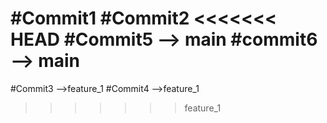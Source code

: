 #Commit1
#Commit2
<<<<<<< HEAD
#Commit5 --> main
#commit6 --> main
=======
#Commit3 -->feature_1
#Commit4 -->feature_1
>>>>>>> feature_1
